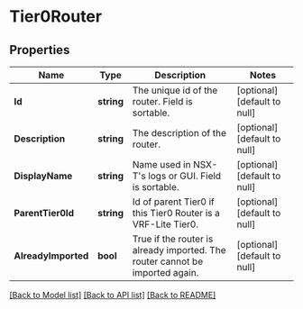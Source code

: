 # Tier0Router

## Properties
Name | Type | Description | Notes
------------ | ------------- | ------------- | -------------
**Id** | **string** | The unique id of the router. Field is sortable. | [optional] [default to null]
**Description** | **string** | The description of the router. | [optional] [default to null]
**DisplayName** | **string** | Name used in NSX-T&#39;s logs or GUI. Field is sortable. | [optional] [default to null]
**ParentTier0Id** | **string** | Id of parent Tier0 if this Tier0 Router is a VRF-Lite Tier0. | [optional] [default to null]
**AlreadyImported** | **bool** | True if the router is already imported. The router cannot be imported again. | [optional] [default to null]

[[Back to Model list]](../README.md#documentation-for-models) [[Back to API list]](../README.md#documentation-for-api-endpoints) [[Back to README]](../README.md)


